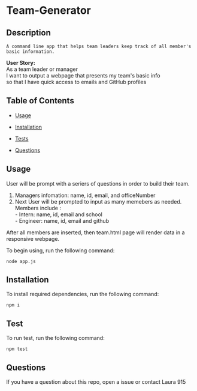 # Team-Generator

 ## Description 
    A command line app that helps team leaders keep track of all member's basic information. 
    
 **User Story:** <br>
    As a team leader or manager <br>
    I want to output a webpage that presents my team's basic info <br>
    so that I have quick access to emails and GitHub profiles

  ## Table of Contents

  * [Usage](#usage)
  
  * [Installation](#installation)

  * [Tests](#test)

  * [Questions](#questions)

  ## Usage
  User will be prompt with a seriers of questions in order to build their team. 
  1. Managers infomation: name, id, email, and officeNumber
  2. Next User will be prompted to input as many memebers as needed. Members include :<br>
    - Intern: name, id, email and school <br>
    - Engineer: name, id, email and github<br>
  
  After all members are inserted, then team.html page will render data in a responsive webpage.<br>

  To begin using, run the following command:

  ```node app.js```

  ## Installation
  To install required dependencies, run the following command:

  ```npm i```
  
  ## Test
  To run test, run the following command:
  
  ```npm test```
  
  ## Questions
  If you have a question about this repo, open a issue or contact Laura 915
